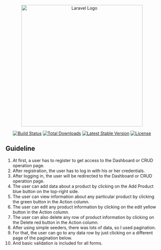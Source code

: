 <p align="center"><a href="https://laravel.com" target="_blank"><img src="https://raw.githubusercontent.com/laravel/art/master/logo-lockup/5%20SVG/2%20CMYK/1%20Full%20Color/laravel-logolockup-cmyk-red.svg" width="400" alt="Laravel Logo"></a></p>

<p align="center">
<a href="https://github.com/laravel/framework/actions"><img src="https://github.com/laravel/framework/workflows/tests/badge.svg" alt="Build Status"></a>
<a href="https://packagist.org/packages/laravel/framework"><img src="https://img.shields.io/packagist/dt/laravel/framework" alt="Total Downloads"></a>
<a href="https://packagist.org/packages/laravel/framework"><img src="https://img.shields.io/packagist/v/laravel/framework" alt="Latest Stable Version"></a>
<a href="https://packagist.org/packages/laravel/framework"><img src="https://img.shields.io/packagist/l/laravel/framework" alt="License"></a>
</p>

## Guideline

1. At first, a user has to register to get access to the Dashboard or CRUD operation page. <br>
2. After registration, the user has to log in with his or her credentials.
3. After logging in, the user will be redirected to the Dashboard or CRUD operation page.
4. The user can add data about a product by clicking on the Add Product blue button on the top-right side.
5. The user can view information about any particular product by clicking the green button in the Action column.
6. The user can edit any product information by clicking on the edit yellow button in the Action column.
7. The user can also delete any row of product information by clicking on the Delete red button in the Action column. 
8. After using simple seeders, there was lots of data, so I used pagination.
9. For that, the user can go to any data row by just clicking on a different page of the pagination below.
10. And basic validation is included for all forms.
 
